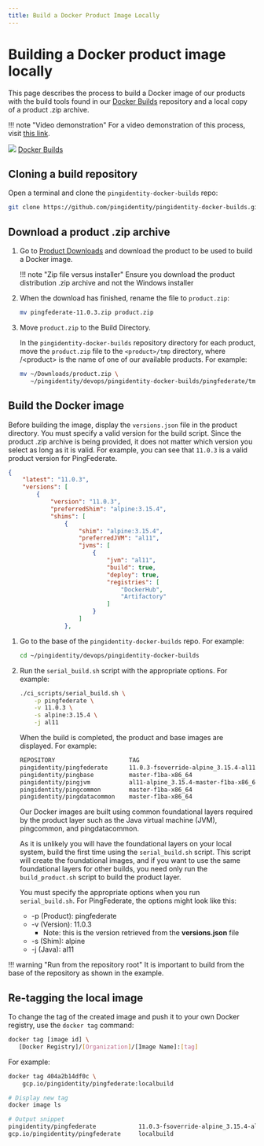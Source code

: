 ```yaml
---
title: Build a Docker Product Image Locally
---
```

# Building a Docker product image locally

This page describes the process to build a Docker image of our products with the build tools found in our [Docker Builds](https://github.com/pingidentity/pingidentity-docker-builds) repository and a local copy of a product .zip archive.

!!! note "Video demonstration"
    For a video demonstration of this process, visit [this link](https://videos.pingidentity.com/detail/videos/devops/video/6313573601112/build-a-product-image).

<div class="iconbox" onclick="window.open('https://github.com/pingidentity/pingidentity-docker-builds','');">
    <img class="assets" src="../../images/logos/github.png"/>
    <span class="caption">
        <a class="assetlinks" href="https://github.com/pingidentity/pingidentity-docker-builds" target=”_blank”>Docker Builds</a>
    </span>
</div>

## Cloning a build repository

Open a terminal and clone the `pingidentity-docker-builds` repo:

```sh
git clone https://github.com/pingidentity/pingidentity-docker-builds.git
```

## Download a product .zip archive

1. Go to [Product Downloads](https://www.pingidentity.com/en/resources/downloads.html) and download the product to be used to build a Docker image.

    !!! note "Zip file versus installer"
        Ensure you download the product distribution .zip archive and not the Windows installer

1. When the download has finished, rename the file to `product.zip`:

      ```sh
      mv pingfederate-11.0.3.zip product.zip
      ```

1. Move `product.zip` to the Build Directory.

      In the `pingidentity-docker-builds` repository directory for each product, move the `product.zip` file to the `<product>/tmp` directory, where /&lt;product&gt; is the name of one of our available products. For example:

      ```sh
      mv ~/Downloads/product.zip \
         ~/pingidentity/devops/pingidentity-docker-builds/pingfederate/tmp
      ```

## Build the Docker image

Before building the image, display the `versions.json` file in the product directory. You must specify a valid version for the build script. Since the product .zip archive is being provided, it does not matter which version you select as long as it is valid. For example, you can see that `11.0.3` is a valid product version for PingFederate.

```json
{
    "latest": "11.0.3",
    "versions": [
        {
            "version": "11.0.3",
            "preferredShim": "alpine:3.15.4",
            "shims": [
                {
                    "shim": "alpine:3.15.4",
                    "preferredJVM": "al11",
                    "jvms": [
                        {
                            "jvm": "al11",
                            "build": true,
                            "deploy": true,
                            "registries": [
                                "DockerHub",
                                "Artifactory"
                            ]
                        }
                    ]
                },        
```

1. Go to the base of the `pingidentity-docker-builds` repo. For example:

     ```sh
     cd ~/pingidentity/devops/pingidentity-docker-builds
     ```

1. Run the `serial_build.sh` script with the appropriate options. For example:

     ```sh
     ./ci_scripts/serial_build.sh \
         -p pingfederate \
         -v 11.0.3 \
         -s alpine:3.15.4 \
         -j al11
     ```

     When the build is completed, the product and base images are displayed. For example:
     ```sh
     REPOSITORY                     TAG                                                       IMAGE ID       CREATED              SIZE
     pingidentity/pingfederate      11.0.3-fsoverride-alpine_3.15.4-al11-master-f1ba-x86_64   404a2b14df0c   7 seconds ago        759MB
     pingidentity/pingbase          master-f1ba-x86_64                                        eb7648692b55   About a minute ago   0B
     pingidentity/pingjvm           al11-alpine_3.15.4-master-f1ba-x86_64                     af0e87d8fafd   About a minute ago   108MB
     pingidentity/pingcommon        master-f1ba-x86_64                                        2e82b239e9bb   About a minute ago   997kB
     pingidentity/pingdatacommon    master-f1ba-x86_64                                        13f35b12a918   About a minute ago   1.11MB
     ```

     Our Docker images are built using common foundational layers required by the product layer such as the Java virtual machine (JVM), pingcommon, and pingdatacommon.

     As it is unlikely you will have the foundational layers on your local system, build the first time using the `serial_build.sh` script. This script will create the foundational images, and if you want to use the same foundational layers for other builds, you need only run the `build_product.sh` script to build the product layer.

     You must specify the appropriate options when you run `serial_build.sh`. For PingFederate, the options might look like this:

     * -p (Product): pingfederate
     * -v (Version): 11.0.3
         * Note: this is the version retrieved from the **versions.json** file
     * -s (Shim): alpine
     * -j (Java): al11

!!! warning "Run from the repository root"
    It is important to build from the base of the repository as shown in the example.

## Re-tagging the local image

To change the tag of the created image and push it to your own Docker registry, use the `docker tag` command:

```sh
docker tag [image id] \
   [Docker Registry]/[Organization]/[Image Name]:[tag]
```

For example:

```sh
docker tag 404a2b14df0c \
    gcp.io/pingidentity/pingfederate:localbuild

# Display new tag
docker image ls

# Output snippet
pingidentity/pingfederate            11.0.3-fsoverride-alpine_3.15.4-al11-master-f1ba-x86_64   404a2b14df0c   4 minutes ago   759MB
gcp.io/pingidentity/pingfederate     localbuild                                                404a2b14df0c   4 minutes ago   759MB
```

